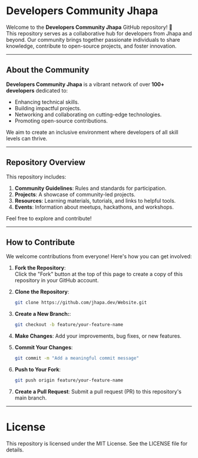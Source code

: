 # Developers Community Jhapa  

Welcome to the **Developers Community Jhapa** GitHub repository! 🎉  
This repository serves as a collaborative hub for developers from Jhapa and beyond. Our community brings together passionate individuals to share knowledge, contribute to open-source projects, and foster innovation.  

---

## About the Community  

**Developers Community Jhapa** is a vibrant network of over **100+ developers** dedicated to:  
- Enhancing technical skills.  
- Building impactful projects.  
- Networking and collaborating on cutting-edge technologies.  
- Promoting open-source contributions.  

We aim to create an inclusive environment where developers of all skill levels can thrive.  

---

## Repository Overview  

This repository includes:  
1. **Community Guidelines**: Rules and standards for participation.  
2. **Projects**: A showcase of community-led projects.  
3. **Resources**: Learning materials, tutorials, and links to helpful tools.  
4. **Events**: Information about meetups, hackathons, and workshops.  

Feel free to explore and contribute!  

---

## How to Contribute  

We welcome contributions from everyone! Here's how you can get involved:  

1. **Fork the Repository**:  
   Click the "Fork" button at the top of this page to create a copy of this repository in your GitHub account.  

2. **Clone the Repository**:  
   ```bash  
   git clone https://github.com/jhapa.dev/Website.git  

3. **Create a New Branch:**:
     ```bash  
   git checkout -b feature/your-feature-name

4. **Make Changes**:
   Add your improvements, bug fixes, or new features.

5. **Commit Your Changes**:  
   ```bash  
   git commit -m "Add a meaningful commit message"   

6. **Push to Your Fork**:  
   ```bash  
   git push origin feature/your-feature-name

7. **Create a Pull Request**:
    Submit a pull request (PR) to this repository's main branch.
   
---

# License
This repository is licensed under the MIT License. See the LICENSE file for details.
